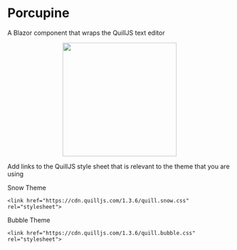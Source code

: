 # Porcupine
 A Blazor component that wraps the QuillJS text editor

 <p align="center">
	<img width="256" height="256" src="https://user-images.githubusercontent.com/9713177/217947860-3e629e3e-67c0-4478-9570-94948932bd1c.png" />
 </p>

<p>
Add links to the QuillJS style sheet that is relevant to the theme that you are using

Snow Theme

```<link href="https://cdn.quilljs.com/1.3.6/quill.snow.css" rel="stylesheet">```
			
Bubble Theme

```<link href="https://cdn.quilljs.com/1.3.6/quill.bubble.css" rel="stylesheet">```

</p>